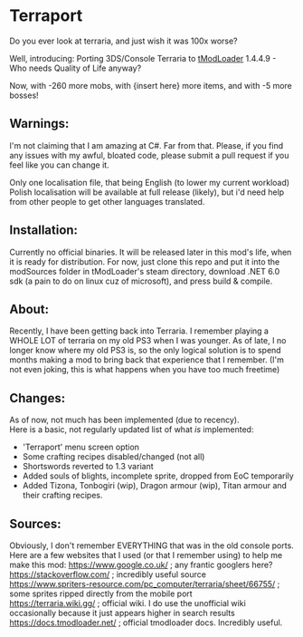 # Terraport
Do you ever look at terraria, and just wish it was 100x worse?

Well, introducing:
Porting 3DS/Console Terraria to [tModLoader](https://github.com/tModLoader/tModLoader) 1.4.4.9 - Who needs Quality of Life anyway?

Now, with -260 more mobs,
     with {insert here} more items,
     and with -5 more bosses!

## Warnings:
I'm not claiming that I am amazing at C#. Far from that. Please, if you find any issues with my awful, bloated code, please submit a pull request if you feel like you can change it.

Only one localisation file, that being English (to lower my current workload)  
Polish localisation will be available at full release (likely), but i'd need help from other people to get other languages translated.

## Installation:
Currently no official binaries. It will be released later in this mod's life, when it is ready for distribution. For now, just clone this repo and put it into the modSources folder in tModLoader's steam directory, download .NET 6.0 sdk (a pain to do on linux cuz of microsoft), and press build & compile.

## About:
Recently, I have been getting back into Terraria. I remember playing a WHOLE LOT of terraria on my old PS3 when I was younger. As of late, I no longer know where my old PS3 is, so the only logical solution is to spend months making a mod to bring back that experience that I remember. (I'm not even joking, this is what happens when you have too much freetime)

## Changes:
As of now, not much has been implemented (due to recency).  
Here is a basic, not regularly updated list of what *is* implemented:
- 'Terraport' menu screen option
- Some crafting recipes disabled/changed (not all)
- Shortswords reverted to 1.3 variant
- Added souls of blights, incomplete sprite, dropped from EoC temporarily
- Added Tizona, Tonbogiri (wip), Dragon armour (wip), Titan armour and their crafting recipes.

## Sources:
Obviously, I don't remember EVERYTHING that was in the old console ports.  
Here are a few websites that I used (or that I remember using) to help me make this mod:
https://www.google.co.uk/ ; any frantic googlers here?  
https://stackoverflow.com/ ; incredibly useful source  
https://www.spriters-resource.com/pc_computer/terraria/sheet/66755/ ; some sprites ripped directly from the mobile port  
https://terraria.wiki.gg/ ; official wiki. I do use the unofficial wiki occasionally because it just appears higher in search results
https://docs.tmodloader.net/ ; official tmodloader docs. Incredibly useful.  
